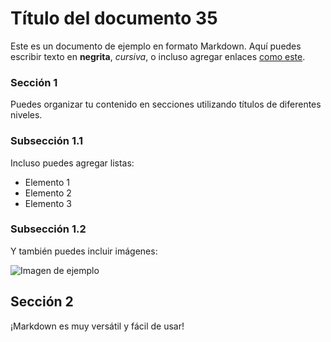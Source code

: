 # Título del documento 35

Este es un documento de ejemplo en formato Markdown. Aquí puedes escribir texto en **negrita**, *cursiva*, o incluso agregar enlaces [como este](https://www.example.com).

### Sección 1

Puedes organizar tu contenido en secciones utilizando títulos de diferentes niveles.

### Subsección 1.1

Incluso puedes agregar listas:

- Elemento 1
- Elemento 2
- Elemento 3

### Subsección 1.2

Y también puedes incluir imágenes:

![Imagen de ejemplo](https://via.placeholder.com/150)

## Sección 2

¡Markdown es muy versátil y fácil de usar!
